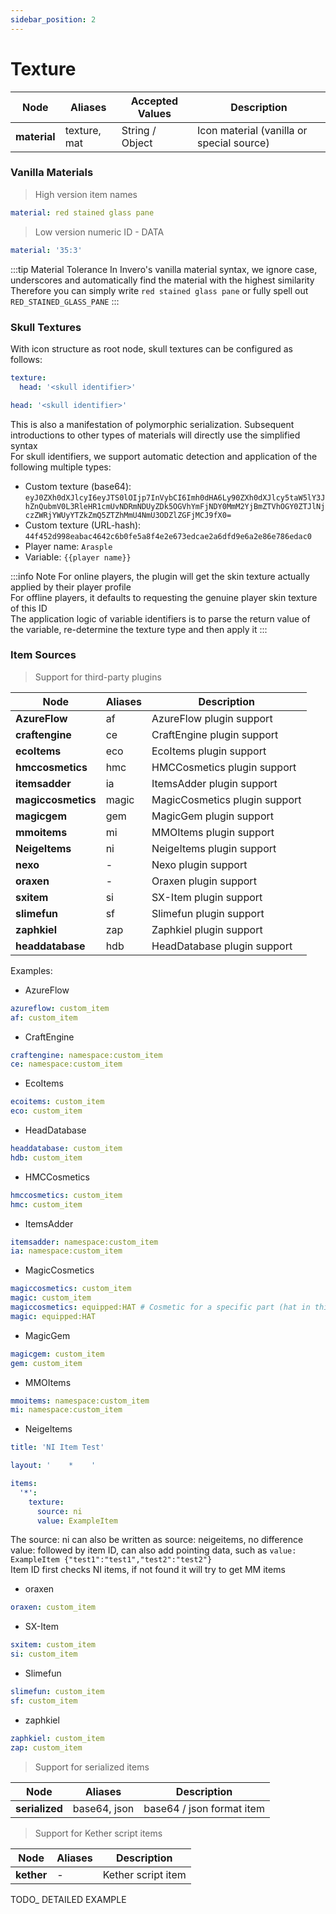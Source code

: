 ```yaml
---
sidebar_position: 2
---
```


# Texture

| **Node**            | Aliases              | Accepted Values | Description                    |
|---------------------|----------------------|-----------------|--------------------------------|
| **material**        | texture, mat         | String / Object | Icon material (vanilla or special source) |

### Vanilla Materials

> High version item names  

```yaml
material: red stained glass pane
```

> Low version numeric ID - DATA

```yaml
material: '35:3'
```

:::tip Material Tolerance
In Invero's vanilla material syntax, we ignore case, underscores and automatically find the material with the highest similarity  
Therefore you can simply write `red stained glass pane` or fully spell out `RED_STAINED_GLASS_PANE`
:::

### Skull Textures

With icon structure as root node, skull textures can be configured as follows:

```yaml title=Standard Syntax
texture:
  head: '<skull identifier>'
```

```yaml title=Simplified Syntax
head: '<skull identifier>'
```

This is also a manifestation of polymorphic serialization. Subsequent introductions to other types of materials will directly use the simplified syntax  
For skull identifiers, we support automatic detection and application of the following multiple types:

- Custom texture (base64): `eyJ0ZXh0dXJlcyI6eyJTS0lOIjp7InVybCI6Imh0dHA6Ly90ZXh0dXJlcy5taW5lY3JhZnQubmV0L3RleHR1cmUvNDRmNDUyZDk5OGVhYmFjNDY0MmM2YjBmZTVhOGY0ZTJlNjczZWRjYWUyYTZkZmQ5ZTZhMmU4NmU3ODZlZGFjMCJ9fX0=`
- Custom texture (URL-hash): `44f452d998eabac4642c6b0fe5a8f4e2e673edcae2a6dfd9e6a2e86e786edac0`
- Player name: `Arasple`
- Variable: `{{player name}}`


:::info Note
For online players, the plugin will get the skin texture actually applied by their player profile  
For offline players, it defaults to requesting the genuine player skin texture of this ID  
The application logic of variable identifiers is to parse the return value of the variable, re-determine the texture type and then apply it
:::

### Item Sources

> Support for third-party plugins  

| **Node**           | Aliases | Description                 |
|------------------|---------|------------------------------|
| **AzureFlow**    | af      | AzureFlow plugin support     |
| **craftengine**  | ce      | CraftEngine plugin support   |
| **ecoItems**     | eco     | EcoItems plugin support      |
| **hmccosmetics** | hmc     | HMCCosmetics plugin support  |
| **itemsadder**   | ia      | ItemsAdder plugin support    |
| **magiccosmetics** | magic | MagicCosmetics plugin support |
| **magicgem**     | gem     | MagicGem plugin support      |
| **mmoitems**     | mi      | MMOItems plugin support      |
| **NeigeItems**   | ni      | NeigeItems plugin support    |
| **nexo**         | -       | Nexo plugin support          |
| **oraxen**       | -       | Oraxen plugin support        |
| **sxitem**       | si      | SX-Item plugin support       |
| **slimefun**     | sf      | Slimefun plugin support      |
| **zaphkiel**     | zap     | Zaphkiel plugin support      |
| **headdatabase** | hdb     | HeadDatabase plugin support  |

Examples:

- AzureFlow

```yaml
azureflow: custom_item
af: custom_item
```

- CraftEngine

```yaml
craftengine: namespace:custom_item
ce: namespace:custom_item
```

- EcoItems

```yaml
ecoitems: custom_item
eco: custom_item
```

- HeadDatabase

```yaml
headdatabase: custom_item
hdb: custom_item
```

- HMCCosmetics

```yaml
hmccosmetics: custom_item
hmc: custom_item
```

- ItemsAdder

```yaml
itemsadder: namespace:custom_item
ia: namespace:custom_item
```

- MagicCosmetics

```yaml
magiccosmetics: custom_item
magic: custom_item
magiccosmetics: equipped:HAT # Cosmetic for a specific part (hat in this case)
magic: equipped:HAT
```

- MagicGem

```yaml
magicgem: custom_item
gem: custom_item
```

- MMOItems

```yaml
mmoitems: namespace:custom_item
mi: namespace:custom_item
```

- NeigeItems

```yaml
title: 'NI Item Test'

layout: '    *    '

items:
  '*':
    texture:
      source: ni
      value: ExampleItem
```

The source: ni can also be written as source: neigeitems, no difference  
value: followed by item ID, can also add pointing data, such as `value: ExampleItem {"test1":"test1","test2":"test2"}`  
Item ID first checks NI items, if not found it will try to get MM items

- oraxen

```yaml
oraxen: custom_item
```

- SX-Item

```yaml
sxitem: custom_item
si: custom_item
```

- Slimefun

```yaml
slimefun: custom_item
sf: custom_item
```

- zaphkiel

```yaml
zaphkiel: custom_item
zap: custom_item
```

> Support for serialized items

| **Node**       | Aliases      | Description              |
|----------------|--------------|--------------------------|
| **serialized** | base64, json | base64 / json format item |

> Support for Kether script items

| **Node**   | Aliases | Description        |
|------------|---------|-------------------|
| **kether** | -       | Kether script item |

TODO_ DETAILED EXAMPLE